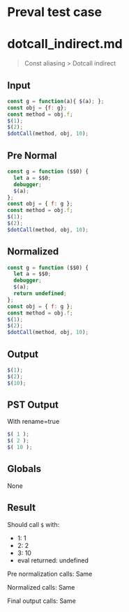 # Preval test case

# dotcall_indirect.md

> Const aliasing > Dotcall indirect
>
>

## Input

`````js filename=intro
const g = function(a){ $(a); };
const obj = {f: g};
const method = obj.f;
$(1);
$(2);
$dotCall(method, obj, 10);
`````

## Pre Normal


`````js filename=intro
const g = function ($$0) {
  let a = $$0;
  debugger;
  $(a);
};
const obj = { f: g };
const method = obj.f;
$(1);
$(2);
$dotCall(method, obj, 10);
`````

## Normalized


`````js filename=intro
const g = function ($$0) {
  let a = $$0;
  debugger;
  $(a);
  return undefined;
};
const obj = { f: g };
const method = obj.f;
$(1);
$(2);
$dotCall(method, obj, 10);
`````

## Output


`````js filename=intro
$(1);
$(2);
$(10);
`````

## PST Output

With rename=true

`````js filename=intro
$( 1 );
$( 2 );
$( 10 );
`````

## Globals

None

## Result

Should call `$` with:
 - 1: 1
 - 2: 2
 - 3: 10
 - eval returned: undefined

Pre normalization calls: Same

Normalized calls: Same

Final output calls: Same
